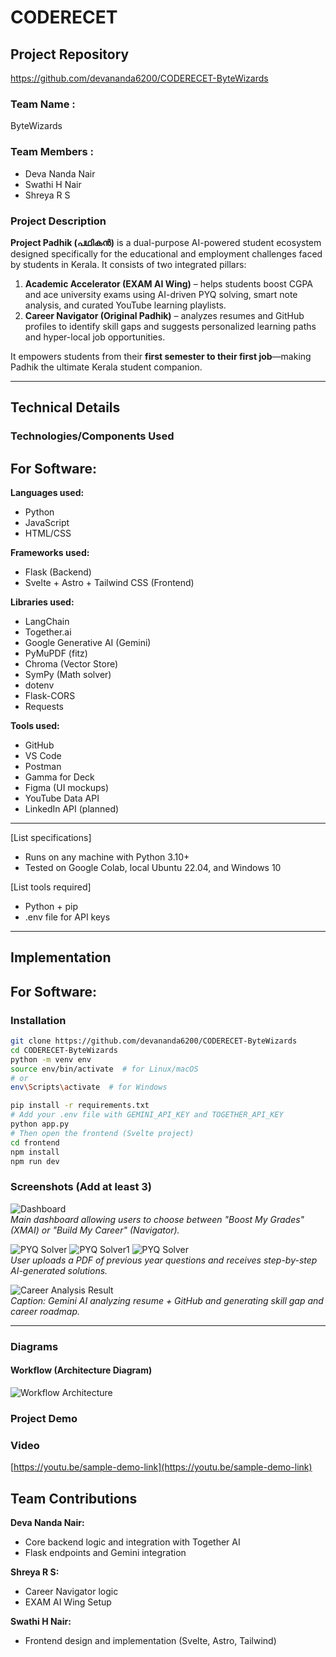 # CODERECET

## Project Repository
https://github.com/devananda6200/CODERECET-ByteWizards

### Team Name :
ByteWizards

### Team Members :
- Deva Nanda Nair  
- Swathi H Nair 
- Shreya R S 

### Project Description
**Project Padhik (പഥികൻ)** is a dual-purpose AI-powered student ecosystem designed specifically for the educational and employment challenges faced by students in Kerala. It consists of two integrated pillars:

1. **Academic Accelerator (EXAM AI Wing)** – helps students boost CGPA and ace university exams using AI-driven PYQ solving, smart note analysis, and curated YouTube learning playlists.
2. **Career Navigator (Original Padhik)** – analyzes resumes and GitHub profiles to identify skill gaps and suggests personalized learning paths and hyper-local job opportunities.

It empowers students from their **first semester to their first job**—making Padhik the ultimate Kerala student companion.

---

## Technical Details

### Technologies/Components Used

## For Software:

**Languages used:**
- Python  
- JavaScript  
- HTML/CSS  

**Frameworks used:**
- Flask (Backend)  
- Svelte + Astro + Tailwind CSS (Frontend)  

**Libraries used:**
- LangChain  
- Together.ai  
- Google Generative AI (Gemini)  
- PyMuPDF (fitz)  
- Chroma (Vector Store)  
- SymPy (Math solver)  
- dotenv  
- Flask-CORS  
- Requests  

**Tools used:**
- GitHub  
- VS Code  
- Postman  
- Gamma for Deck  
- Figma (UI mockups)  
- YouTube Data API  
- LinkedIn API (planned)

---

[List specifications]  
- Runs on any machine with Python 3.10+  
- Tested on Google Colab, local Ubuntu 22.04, and Windows 10  

[List tools required]  
- Python + pip  
- .env file for API keys  

---

## Implementation

## For Software:

### Installation
```bash
git clone https://github.com/devananda6200/CODERECET-ByteWizards
cd CODERECET-ByteWizards
python -m venv env
source env/bin/activate  # for Linux/macOS
# or
env\Scripts\activate  # for Windows

pip install -r requirements.txt
# Add your .env file with GEMINI_API_KEY and TOGETHER_API_KEY
python app.py
# Then open the frontend (Svelte project)
cd frontend
npm install
npm run dev
```

### Screenshots (Add at least 3)

![Dashboard](dashboard.png)  
*Main dashboard allowing users to choose between "Boost My Grades" (XMAI) or "Build My Career" (Navigator).*

![PYQ Solver](pyq_solver.png)
![PYQ Solver1](pyq2.png)
![PYQ Solver](padbot.png)  
*User uploads a PDF of previous year questions and receives step-by-step AI-generated solutions.*

![Career Analysis Result](career.png)  
   *Caption: Gemini AI analyzing resume + GitHub and generating skill gap and career roadmap.*

---

### Diagrams

#### Workflow (Architecture Diagram)

![Workflow Architecture](https://via.placeholder.com/800x450.png?text=Workflow+Diagram+Coming+Soon)  



### Project Demo

### Video

[https://youtu.be/sample-demo-link](https://youtu.be/sample-demo-link)  


## Team Contributions

**Deva Nanda Nair:**    
- Core backend logic and integration with Together AI
- Flask endpoints and Gemini integration

**Shreya R S:**  
- Career Navigator logic 
- EXAM AI  Wing Setup

**Swathi H Nair:**  
- Frontend design and implementation (Svelte, Astro, Tailwind)  
 


